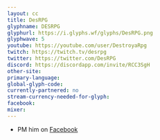 ```yaml
---
layout: cc
title: DesRPG
glyphname: DESRPG
glyphurl: https://i.glyphs.wf/glyphs/DesRPG.png
glyphwave: 5
youtube: https://youtube.com/user/DestroyaRpg
twitch: https://twitch.tv/desrpg
twitter: https://twitter.com/DesRPG
discord: https://discordapp.com/invite/RCC3SgH
other-site: 
primary-language: 
global-glyph-code: 
currently-partnered: no
stream-currency-needed-for-glyph: 
facebook: 
mixer: 
---
```

* PM him on [Facebook](https://www.facebook.com/DesRPG)
